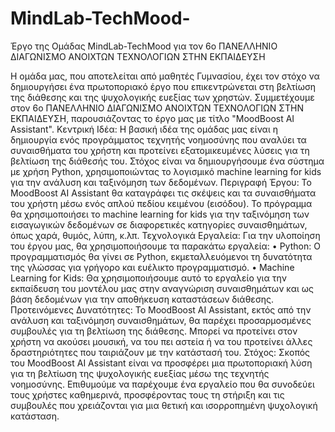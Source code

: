 # MindLab-TechMood-
Έργο της Ομάδας MindLab-TechMood για τον 6ο ΠΑΝΕΛΛΗΝΙΟ ΔΙΑΓΩΝΙΣΜΟ ΑΝΟΙΧΤΩΝ ΤΕΧΝΟΛΟΓΙΩΝ ΣΤΗΝ ΕΚΠΑΙΔΕΥΣΗ


Η ομάδα μας, που αποτελείται από μαθητές Γυμνασίου, έχει τον στόχο να δημιουργήσει ένα πρωτοποριακό έργο που επικεντρώνεται στη βελτίωση της διάθεσης και της ψυχολογικής ευεξίας των χρηστών. Συμμετέχουμε στον 6ο ΠΑΝΕΛΛΗΝΙΟ ΔΙΑΓΩΝΙΣΜΟ ΑΝΟΙΧΤΩΝ ΤΕΧΝΟΛΟΓΙΩΝ ΣΤΗΝ ΕΚΠΑΙΔΕΥΣΗ, παρουσιάζοντας το έργο μας με τίτλο "MoodBoost AI Assistant".
Κεντρική Ιδέα:
Η βασική ιδέα της ομάδας μας είναι η δημιουργία ενός προγράμματος τεχνητής νοημοσύνης που αναλύει τα συναισθήματα του χρήστη και προτείνει εξατομικευμένες λύσεις για τη βελτίωση της διάθεσής του. Στόχος είναι να δημιουργήσουμε ένα σύστημα με χρήση Python, χρησιμοποιώντας το λογισμικό machine learning for kids για την ανάλυση και ταξινόμηση των δεδομένων.
Περιγραφή Έργου:
Το MoodBoost AI Assistant θα καταγράφει τις σκέψεις και τα συναισθήματα του χρήστη μέσω ενός απλού πεδίου κειμένου (εισόδου). Το πρόγραμμα θα χρησιμοποιήσει το machine learning for kids για την ταξινόμηση των εισαγωγικών δεδομένων σε διαφορετικές κατηγορίες συναισθημάτων, όπως χαρά, θυμός, λύπη, κ.λπ.
Τεχνολογικά Εργαλεία:
Για την υλοποίηση του έργου μας, θα χρησιμοποιήσουμε τα παρακάτω εργαλεία:
•	Python: Ο προγραμματισμός θα γίνει σε Python, εκμεταλλευόμενοι τη δυνατότητα της γλώσσας για γρήγορο και ευέλικτο προγραμματισμό.
•	Machine Learning for Kids: Θα χρησιμοποιήσουμε αυτό το εργαλείο για την εκπαίδευση του μοντέλου μας στην αναγνώριση συναισθημάτων και ως βάση δεδομένων για την αποθήκευση καταστάσεων διάθεσης.
Προτεινόμενες Δυνατότητες:
Το MoodBoost AI Assistant, εκτός από την ανάλυση και ταξινόμηση συναισθημάτων, θα παρέχει προσαρμοσμένες συμβουλές για τη βελτίωση της διάθεσης. Μπορεί να προτείνει στον χρήστη να ακούσει μουσική, να του πει αστεία ή να του προτείνει άλλες δραστηριότητες που ταιριάζουν με την κατάστασή του.
Στόχος:
Σκοπός του MoodBoost AI Assistant είναι να προσφέρει μια πρωτοποριακή λύση για τη βελτίωση της ψυχολογικής ευεξίας μέσω της τεχνητής νοημοσύνης. Επιθυμούμε να παρέχουμε ένα εργαλείο που θα συνοδεύει τους χρήστες καθημερινά, προσφέροντας τους τη στήριξη και τις συμβουλές που χρειάζονται για μια θετική και ισορροπημένη ψυχολογική κατάσταση.

